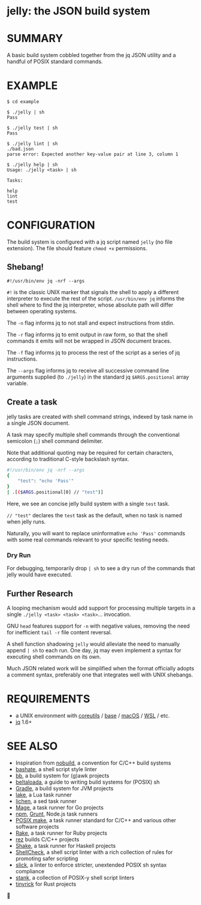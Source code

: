 # jelly: the JSON build system

# SUMMARY

A basic build system cobbled together from the jq JSON utility and a handful of POSIX standard commands.

# EXAMPLE

```console
$ cd example

$ ./jelly | sh
Pass

$ ./jelly test | sh
Pass

$ ./jelly lint | sh
./bad.json
parse error: Expected another key-value pair at line 3, column 1

$ ./jelly help | sh
Usage: ./jelly <task> | sh

Tasks:

help
lint
test
```

# CONFIGURATION

The build system is configured with a jq script named `jelly` (no file extension). The file should feature `chmod +x` permissions.

## Shebang!

```console
#!/usr/bin/env jq -nrf --args
```

`#!` is the classic UNIX marker that signals the shell to apply a different interpreter to execute the rest of the script. `/usr/bin/env jq` informs the shell where to find the jq interpreter, whose absolute path will differ between operating systems.

The `-n` flag informs jq to not stall and expect instructions from stdin.

The `-r` flag informs jq to emit output in raw form, so that the shell commands it emits will not be wrapped in JSON document braces.

The `-f` flag informs jq to process the rest of the script as a series of jq instructions.

The `--args` flag informs jq to receive all successive command line arguments supplied (to `./jelly`) in the standard jq `$ARGS.positional` array variable.

## Create a task

jelly tasks are created with shell command strings, indexed by task name in a single JSON document.

A task may specify multiple shell commands through the conventional semicolon (`;`) shell command delimiter.

Note that additional quoting may be required for certain characters, according to traditional C-style backslash syntax.

```sh
#!/usr/bin/env jq -nrf --args
{
    "test": "echo 'Pass'"
}
| .[($ARGS.positional[0] // "test")]

```

Here, we see an concise jelly build system with a single `test` task.

`// "test"` declares the `test` task as the default, when no task is named when jelly runs.

Naturally, you will want to replace uninformative `echo 'Pass'` commands with some real commands relevant to your specific testing needs.

### Dry Run

For debugging, temporarily drop `| sh` to see a dry run of the commands that jelly would have executed.

## Further Research

A looping mechanism would add support for processing multiple targets in a single `./jelly <task> <task> <task>`... invocation.

GNU `head` features support for `-n` with negative values, removing the need for inefficient `tail -r` file content reversal.

A shell function shadowing `jelly` would alleviate the need to manually append `| sh` to each run. One day, jq may even implement a syntax for executing shell commands on its own.

Much JSON related work will be simplified when the format officially adopts a comment syntax, preferably one that integrates well with UNIX shebangs.

# REQUIREMENTS

* a UNIX environment with [coreutils](https://www.gnu.org/software/coreutils/) / [base](http://ftp.freebsd.org/pub/FreeBSD/releases/) / [macOS](https://www.apple.com/macos) / [WSL](https://learn.microsoft.com/en-us/windows/wsl/install) / etc.
* [jq](https://jqlang.github.io/jq/) 1.6+

# SEE ALSO

* Inspiration from [nobuild](https://github.com/tsoding/nobuild), a convention for C/C++ build systems
* [bashate](https://github.com/openstack/bashate), a shell script style linter
* [bb](https://github.com/mcandre/bb), a build system for (g)awk projects
* [beltaloada](https://github.com/mcandre/beltaloada), a guide to writing build systems for (POSIX) sh
* [Gradle](https://gradle.org/), a build system for JVM projects
* [lake](https://luarocks.org/modules/steved/lake), a Lua task runner
* [lichen](https://github.com/mcandre/lichen), a sed task runner
* [Mage](https://magefile.org/), a task runner for Go projects
* [npm](https://www.npmjs.com/), [Grunt](https://gruntjs.com/), Node.js task runners
* [POSIX make](https://pubs.opengroup.org/onlinepubs/009695299/utilities/make.html), a task runner standard for C/C++ and various other software projects
* [Rake](https://ruby.github.io/rake/), a task runner for Ruby projects
* [rez](https://github.com/mcandre/rez) builds C/C++ projects
* [Shake](https://shakebuild.com/), a task runner for Haskell projects
* [ShellCheck](https://www.shellcheck.net/), a shell script linter with a rich collection of rules for promoting safer scripting
* [slick](https://github.com/mcandre/slick), a linter to enforce stricter, unextended POSIX sh syntax compliance
* [stank](https://github.com/mcandre/stank), a collection of POSIX-y shell script linters
* [tinyrick](https://github.com/mcandre/tinyrick) for Rust projects

🍮

